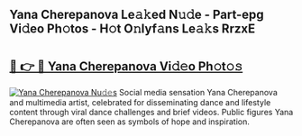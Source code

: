 ## Yana Cherepanova Le𝚊𝚔ed N𝚞𝚍e - Part-epg Vi𝚍eo Ph𝚘tos - H𝚘t O𝚗lyf𝚊ns Le𝚊𝚔s RrzxE

# <h2><a href="http://hf29yu5.feru.top/?c=Yana+Cherepanova">🔗 👉 🔴 Yana Cherepanova Vi𝚍𝚎o Ph𝚘t𝚘𝚜</a></h2>

[![Yana Cherepanova Nu𝚍𝚎s](https://i.imgur.com/0TWrTi3.gif)](http://hf29yu5.feru.top/?c=Yana+Cherepanova)
Social media sensation Yana Cherepanova and multimedia artist, celebrated for disseminating dance and lifestyle content through viral dance challenges and brief videos. Public figures Yana Cherepanova are often seen as symbols of hope and inspiration. 
